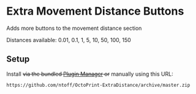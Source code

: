 # Extra Movement Distance Buttons

Adds more buttons to the movement distance section

Distances available: 0.01, 0.1, 1, 5, 10, 50, 100, 150

## Setup

Install ~~via the bundled [Plugin Manager](https://github.com/foosel/OctoPrint/wiki/Plugin:-Plugin-Manager)
or~~ manually using this URL:

    https://github.com/ntoff/OctoPrint-ExtraDistance/archive/master.zip

